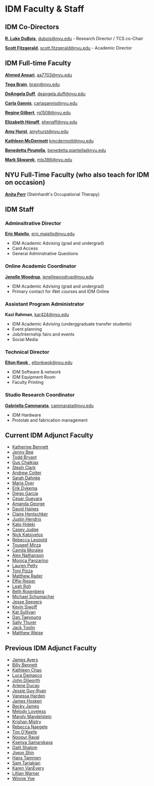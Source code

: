 # IDM Faculty & Staff

## IDM Co-Directors

[**R. Luke DuBois**](http://lukedubois.com), dubois@nyu.edu - Research Director / TCS co-Chair

[**Scott Fitzgerald**](http://heek.in), scott.fitzgerald@nyu.edu - Academic Director


## IDM Full-time Faculty

[**Ahmed Ansari**](https://ahmedansari.com), aa7703@nyu.edu

[**Tega Brain**](http://tegabrain.com), brain@nyu.edu

[**DeAngela Duff**](http://www.polishedsolid.com/), deangela.duff@nyu.edu

[**Carla Gannis**](https://www.carlagannis.com), carlagannis@nyu.edu

[**Regine Gilbert**](https://reginegilbert.com/), rg1508@nyu.edu

[**Elizabeth Hénaff**](http://elizabeth-henaff.net), ehenaff@nyu.edu

[**Amy Hurst**](https://amyhurst.com/), amyhurst@nyu.edu

[**Kathleen McDermott**](http://www.kthartic.com/) kmcdermott@nyu.edu

[**Benedetta Pinatella**](https://engineering.nyu.edu/faculty/benedetta-piantella), benedetta.piantella@nyu.edu

[**Mark Skwarek**](http://markskwarek.com/),  mls386@nyu.edu


## NYU Full-Time Faculty \(who also teach for IDM on occasion\)

[**Anita Perr**](http://steinhardt.nyu.edu/faculty/Anita_Perr) \(Steinhardt's Occupational Therapy\)

## IDM Staff
### Adminsitrative Director

[**Eric Maiello**](http://engineering.nyu.edu/people/eric-maiello), eric.maiello@nyu.edu

* IDM Academic Advising (grad and undergrad)
* Card Access
* General Adminstrative Questions

### Online Academic Coordinator

[**Jenelle Woodrup**](https://engineering.nyu.edu/faculty/jenelle-woodrup), jenellewoodrup@nyu.edu

* IDM Academic Advising (grad and undergrad)
* Primary contact for iNet courses and IDM Online

### Assistant Program Administrator

**Kazi Rahman**, kar424@nyu.edu

* IDM Academic Advising (underggraduate transfer students)
* Event planning
* Job/Internship fairs and events
* Social Media

### Technical Director

[**Elton Kwok** ](http://engineering.nyu.edu/people/elton-kwok), eltonkwok@nyu.edu

* IDM Software & network
* IDM Equipment Room
* Faculty Printing 

### Studio Research Coordinator

[**Gabriella Cammarata**](https://www.gabriellacammarata.com/), cammarata@nyu.edu

* IDM Hardware
* Protolab and fabrication management 


## Current IDM Adjunct Faculty

* [Katherine Bennett](https://www.katherinebennett.net)
* [Jenny Bee](https://jennybee.design)
* [Todd Bryant](https://toddjbryant.com)
* [Gus Chalkias]()
* [Steph Clark](https://twentycapitalletters.com)
* [Andrew Cotter](http://thatcotter.github.io)
* [Sarah Dahnke](http://www.sarahdahnke.com)
* [Maria Dyer](http://mariadyer.co)
* [Erik Dykema](https://www.linkedin.com/in/erikdykema/)
* [Diego Garcia](http://radstronomical.com)
* [Cesar Guevara](https://www.cesarcgart.com)
* [Amanda George](https://www.amandageorge.com)
* [David Haines](http://www.davidhaines.net)
* [Claire Hentschker](http://www.clairesophie.com)
* [Justin Hendrix]()
* [Kato Hideki](https://www.katohideki.com)
* [Casey Judge](https://www.acaciajudge.com/)
* [Nick Katsivelos](https://www.linkedin.com/in/katsivelos/)
* [Rebecca Leopold](https://www.rebeccaleopold.com)
* [Touseef Mirza](https://www.touseefmirza.com)
* [Camila Morales](https://www.linkedin.com/in/camila-a-morales-7069b155/)
* [Alex Nathanson](http://www.alexnathanson.com)
* [Monica Panzarino](https://www.monicapanzarino.art)
* [Lauren Petty](http://www.automaticrelease.org)
* [Toni Pizza](https://www.toni.pizza/)
* [Matthew Rader](https://www.reedandrader.com)
* [Effie Rieper](http://www.ericrieper.com)
* [Leah Roh](https://leah.fyi)
* [Beth Rosenberg](https://www.techkidsunlimited.org/staff/beth-rosenberg/)
* [Michael Schumacher](https://www.michaeljschumacher.com)
* [Jesse Seegers](https://jesseseegers.com)
* [Kevin Siwoff](http://kevinsiwoff.com)
* [Kat Sullivan](http://katsully.com)
* [Dan Taeyoung](https://dantaeyoung.com)
* [Sally Thurer](https://sallythurer.com)
* [Jack Toolin](http://www.jacktoolin.net)
* [Matthew Weise](http://www.matthewweise.com)


## Previous IDM Adjunct Faculty

* [James Ayers](http://jfrancisayres.com)
* [Billy Bennett](https://billybennett.tv)
* [Kathleen Chao](https://www.chaosidea.com)
* [Luca Damasco](https://www.linkedin.com/in/luca-damasco/)
* [John Dilworth](https://johndilworth.com/)
* [Arlene Ducao](https://arlduc.org)
* [Jessie Guy-Ryan](https://engineering.nyu.edu/staff/jessie-guy-ryan)
* [Vanessa Harden](https://vanessaharden.com)
* [James Hosken](https://jameshosken.com)
* [Becky James](https://www.beckyjams.com)
* [Melody Loveless](http://melody-loveless.squarespace.com)
* [Mandy Mandelstein](https://cargocollective.com/mandivision)
* [Krishan Mistry](http://www.poetmistry.com)
* [Rebecca Naegele](http://rebeccanaegele.com)
* [Tim O'Keefe](http://www.timokeefefilmscore.com)
* [Noopur Raval](https://noopur.xyz)
* [Ksenya Samarskaya](http://www.samarskaya.com/)
* [Dalit Shalom](http://dalitshalom.com)
* [Jiwon Shin](http://jiwonshin.com)
* [Hans Tammen](https://tammen.org/)
* [Sam Tarjakian](https://dude837.com)
* [Karen VanEvery](https://www.linkedin.com/in/karen-van-every-7115994)
* [Lillian Warner](https://www.lillianwarner.com)
* [Winnie Yoe](https://winnieyoe.com/)
